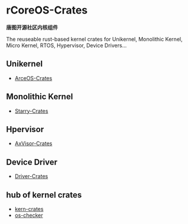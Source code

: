 # rCoreOS-Crates 

**唐图开源社区内核组件**

The reuseable rust-based kernel crates for Unikernel, Monolithic Kernel, Micro Kernel, RTOS, Hypervisor, Device Drivers... 
## Unikernel
- [ArceOS-Crates](https://github.com/arceos-org/arceos-crates)

## Monolithic Kernel
- [Starry-Crates](https://github.com/Starry-OS/starry-crates)

## Hpervisor
- [AxVisor-Crates](https://github.com/arceos-hypervisor/axdevice_crates)

## Device Driver
- [Driver-Crates](https://github.com/drivercraft/driver-crates)

## hub of kernel crates
- [kern-crates](https://github.com/orgs/kern-crates)
- [os-checker](https://github.com/kern-crates/os-checker)
